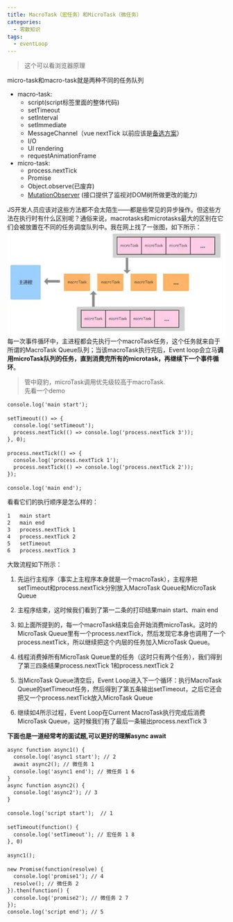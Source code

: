 ```yaml
---
title: MacroTask（宏任务）和MicroTask（微任务）
categories: 
  - 零散知识
tags: 
  - eventLoop
---
```


> 这个可以看浏览器原理

micro-task和macro-task就是两种不同的任务队列

- macro-task:
  - script(script标签里面的整体代码)
  - setTimeout
  - setInterval
  - setImmediate
  - MessageChannel（vue nextTick 以前应该是[备选方案](https://cn.vuejs.org/v2/guide/reactivity.html)）
  - I/O
  - UI rendering
  - requestAnimationFrame
- micro-task:
  - process.nextTick
  - Promise
  - Object.observe(已废弃)
  - [MutationObserver](https://developer.mozilla.org/zh-CN/docs/Web/API/MutationObserver) (接口提供了监视对DOM树所做更改的能力)  

JS开发人员应该对这些方法都不会太陌生——都是些常见的异步操作。但这些方法在执行时有什么区别呢？通俗来说，macrotasks和microtasks最大的区别在它们会被放置在不同的任务调度队列中。我在网上找了一张图，如下所示：
![示意图](./Macro&MicroTask/MacroTask1.jpg)  
每一次事件循环中，主进程都会先执行一个macroTask任务，这个任务就来自于所谓的MacroTask Queue队列；当该macroTask执行完后，Event loop会立马**调用microTask队列的任务，直到消费完所有的microtask，再继续下一个事件循环**。
> 管中窥豹，microTask调用优先级较高于macroTask.  
先看一个demo

```
console.log('main start');

setTimeout(() => {
  console.log('setTimeout');
  process.nextTick(() => console.log('process.nextTick 3'));
}, 0);

process.nextTick(() => {
  console.log('process.nextTick 1');
  process.nextTick(() => console.log('process.nextTick 2'));
});

console.log('main end');
```

看看它们的执行顺序是怎么样的：

```
1   main start
2   main end
3   process.nextTick 1
4   process.nextTick 2
5   setTimeout
6   process.nextTick 3
```

大致流程如下所示：

1. 先运行主程序（事实上主程序本身就是一个macroTask），主程序把setTimeout和process.nextTick分别放入MacroTask Queue和MicroTask Queue

2. 主程序结束，这时候我们看到了第一二条的打印结果main start、main end

3. 如上面所提到的，每一个macroTask结束后会开始消费microTask。这时的MicroTask Queue里有一个process.nextTick，然后发现它本身也调用了一个process.nextTick，所以继续把这个内层的任务加入MicroTask Queue。

4. 线程消费掉所有MicroTask Queue里的任务（这时只有两个任务），我们得到了第三四条结果process.nextTick 1和process.nextTick 2

5. 当MicroTask Queue清空后，Event Loop进入下一个循环：执行MacroTask Queue的setTimeout任务，然后得到了第五条输出setTimeout，之后它还会把又一个process.nextTick放入MicroTask Queue

6. 继续如4所示过程，Event Loop在Current MacroTask执行完成后消费MicroTask Queue，这时候我们有了最后一条输出process.nextTick 3

**下面也是一道经常考的面试题,可以更好的理解async await**

```
async function async1() {
  console.log('async1 start'); // 2
  await async2(); // 微任务 1
  console.log('async1 end'); // 微任务 1 6
}
async function async2() {
  console.log('async2'); // 3
}

console.log('script start');  // 1

setTimeout(function() {
  console.log('setTimeout'); // 宏任务 1 8
}, 0)

async1(); 

new Promise(function(resolve) {
  console.log('promise1'); // 4
  resolve(); // 微任务 2
}).then(function() {
  console.log('promise2'); // 微任务 2 7
});
console.log('script end'); // 5
```

